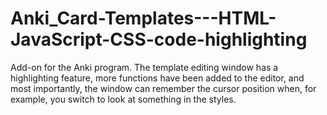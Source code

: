 # Anki_Card-Templates---HTML-JavaScript-CSS-code-highlighting
Add-on for the Anki program. The template editing window has a highlighting feature, more functions have been added to the editor, and most importantly, the window can remember the cursor position when, for example, you switch to look at something in the styles.
